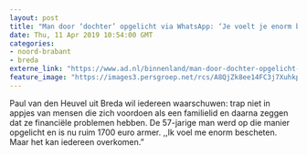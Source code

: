 ```yaml
---
layout: post
title: "Man door ‘dochter’ opgelicht via WhatsApp: ‘Je voelt je enorm bescheten’"
date: Thu, 11 Apr 2019 10:54:00 GMT
categories: 
- noord-brabant 
- breda 
externe_link: "https://www.ad.nl/binnenland/man-door-dochter-opgelicht-via-whatsapp-je-voelt-je-enorm-bescheten~a7ba0744/"
feature_image: "https://images3.persgroep.net/rcs/A8QjZk8ee14FC3j7XuhkprXHY_o/diocontent/145300763/_fitwidth/400/?appId=21791a8992982cd8da851550a453bd7f&quality=0.7"
---
```


Paul van den Heuvel uit Breda wil iedereen waarschuwen: trap niet in appjes van mensen die zich voordoen als een familielid en daarna zeggen dat ze financiële problemen hebben. De 57-jarige man werd op die manier opgelicht en is nu ruim 1700 euro armer. ,,Ik voel me enorm bescheten. Maar het kan iedereen overkomen.”
